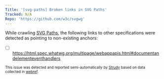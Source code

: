 ```yaml
---
Title: '[svg-paths] Broken links in SVG Paths'
Tracked: N/A
Repo: 'https://github.com/w3c/svgwg'
---
```


While crawling [SVG Paths](https://svgwg.org/specs/paths/), the following links to other specifications were detected as pointing to non-existing anchors:
* [ ] https://html.spec.whatwg.org/multipage/webappapis.html#documentandelementeventhandlers

<sub>This issue was detected and reported semi-automatically by [Strudy](https://github.com/w3c/strudy/) based on data collected in [webref](https://github.com/w3c/webref/).</sub>
